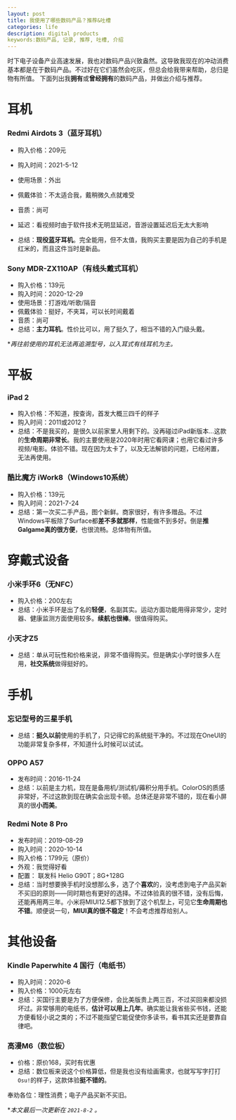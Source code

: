 ```yaml
---
layout: post
title: 我使用了哪些数码产品？推荐&吐槽
categories: life
description: digital products
keywords:数码产品, 记录, 推荐, 吐槽, 介绍
---
```


时下电子设备产业高速发展，我也对数码产品兴致盎然。这导致我现在的冲动消费基本都是在于数码产品。不过好在它们虽然会吃灰，但总会给我带来帮助，总归是物有所值。
下面列出我**拥有**或**曾经拥有**的数码产品，并做出介绍与推荐。
# 耳机
### Redmi Airdots 3（蓝牙耳机）

- 购入价格：209元

- 购入时间：2021-5-12

- 使用场景：外出

- 佩戴体验：不太适合我，戴稍微久点就难受

- 音质：尚可

- 延迟：看视频时由于软件技术无明显延迟，音游设置延迟后无太大影响

- 总结：**现役蓝牙耳机**。完全能用，但不太值，我购买主要是因为自己的手机是红米的，而且这件当时是新品。

### Sony MDR-ZX110AP（有线头戴式耳机）

- 购入价格：139元
- 购入时间：2020-12-29
- 使用场景：打游戏/听歌/隔音
- 佩戴体验：挺好，不夹耳，可以长时间戴着
- 音质：尚可
- 总结：**主力耳机**。性价比可以，用了挺久了，相当不错的入门级头戴。

\**再往前使用的耳机无法再追溯型号，以入耳式有线耳机为主。*

# 平板
### iPad 2
- 购入价格：不知道，按查询，首发大概三四千的样子
- 购入时间：2011或2012？
- 总结：不是我买的，是很久以前家里人用剩下的。没再碰过iPad新版本...这款的**生命周期非常长**。我的主要使用是2020年时用它看网课；也用它看过许多视频/电影。体验不错。现在因为太卡了，以及无法解锁的问题，已经闲置，无法再使用。
### 酷比魔方 iWork8（Windows10系统）
- 购入价格：139元
- 购入时间：2021-7-24
- 总结：第一次买二手产品，图个新鲜。商家很好，有许多赠品。不过Windows平板除了Surface都**差不多就那样**，性能做不到多好。倒是**推Galgame真的很方便**，也很流畅。总体物有所值。

# 穿戴式设备
### 小米手环6（无NFC）
- 购入价格：200左右
- 总结：小米手环是出了名的**轻便**，名副其实。运动方面功能用得非常少，定时器、健康监测方面使用较多。**续航也很棒**。很值得购买。

### 小天才Z5
- 总结：单从可玩性和价格来说，非常不值得购买。但是确实小学时很多人在用，**社交系统**做得挺好的。

# 手机
### 忘记型号的三星手机
- 总结：**挺久以前**使用的手机了，只记得它的系统挺干净的。不过现在OneUI的功能非常复杂多样，不知道什么时候可以试试。
### OPPO A57
- 发布时间：2016-11-24
- 总结：以前是主力机，现在是备用机/测试机/薅积分用手机。ColorOS的质感非常好，不过这款到现在确实会出现卡顿。总体还是非常不错的，现在看小屏真的很**小而美**。
### Redmi Note 8 Pro
- 发布时间：2019-08-29
- 购入时间：2020-10-14
- 购入价格：1799元（原价）
- 外观：我觉得好看
- 配置： 联发科 Helio G90T；8G+128G
- 总结：当时想要换手机时没想那么多，选了个**喜欢**的，没考虑到电子产品买新不买旧的原则——同时期也有更好的选择。不过体验真的很不错，没有后悔，还能再用两三年。小米将MIUI12.5都下放到了这个机型上，可见它**生命周期也不错**。顺便说一句，**MIUI真的很不稳定**！不会考虑推荐给别人。

# 其他设备
### Kindle Paperwhite 4 国行（电纸书）
- 购入时间：2020-6
- 购入价格：1000元左右
- 总结：买国行主要是为了方便保修，会比美版贵上两三百，不过买回来都没损坏过。非常够用的电纸书，**估计可以用上几年**。确实能让我省些买书钱，还能方便看轻小说之类的；不过不能指望它能促使你多读书，看书其实还是要靠自律吧。
### 高漫M6（数位板）
- 价格：原价168，买时有优惠
- 总结：数位板来说这个价格算低，但是我也没有绘画需求，也就写写字打打`Osu!`的样子，这款体验**挺不错的**。



奉劝各位：理性消费；电子产品买新不买旧。

\**本文最后一次更新在 `2021-8-2` 。*

